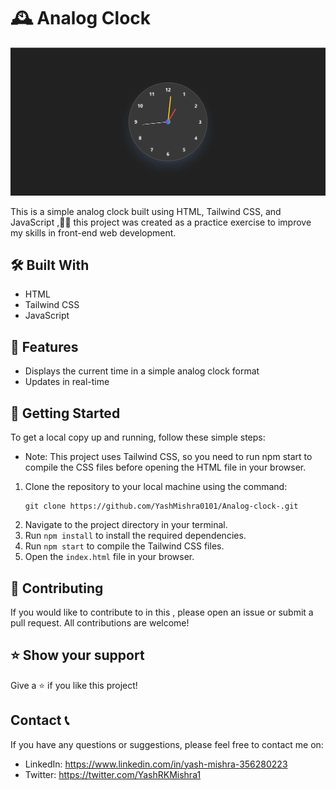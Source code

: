 
# 🕰️ Analog Clock

<img src="./Screenshot (280).png">

This is a simple analog clock built using HTML, Tailwind CSS, and JavaScript ,👨‍💻 this project was created as a practice exercise to improve my skills in front-end web development.

## 🛠️ Built With

* HTML
* Tailwind CSS
* JavaScript


## 🎨 Features

* Displays the current time in a simple analog clock format
* Updates in real-time


## 🚀 Getting Started

To get a local copy up and running, follow these simple steps:

-   Note: This project uses Tailwind CSS, so you need to run npm start to compile the CSS files before opening the HTML file in your browser.

1. Clone the repository to your local machine using the command:
   ```
   git clone https://github.com/YashMishra0101/Analog-clock-.git
   ```
2. Navigate to the project directory in your terminal.
3. Run `npm install` to install the required dependencies.
4. Run `npm start` to compile the Tailwind CSS files.
5. Open the `index.html` file in your browser.


## 🤝 Contributing

If you would like to contribute to in this , please open an issue or submit a pull request. All contributions are welcome!


## ⭐️ Show your support

Give a ⭐️ if you like this project!


## Contact 📞

If you have any questions or suggestions, please feel free to contact me on:

- LinkedIn: https://www.linkedin.com/in/yash-mishra-356280223
- Twitter: https://twitter.com/YashRKMishra1
